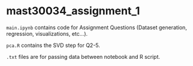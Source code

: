 # mast30034_assignment_1
`main.ipynb` contains code for Assignment Questions (Dataset generation, regression, visualizations, etc...).

`pca.R` contains the SVD step for Q2-5.

`.txt` files are for passing data between notebook and R script.
